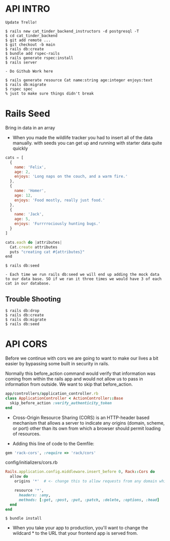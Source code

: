 # API INTRO
    Update Trello!
    
    $ rails new cat_tinder_backend_instructors -d postgresql -T 
    $ cd cat_tinder_backend
    $ git add remote ...
    $ git checkout -b main
    $ rails db:create
    $ bundle add rspec-rails
    $ rails generate rspec:install
    $ rails server

    - Do Github Work here

    $ rails generate resource Cat name:string age:integer enjoys:text
    $ rails db:migrate
    $ rspec spec
    % just to make sure things didn't break 

# Rails Seed
Bring in data in an array

- When you made the wildlife tracker you had to insert all of the data manually. with seeds you can get up and running with starter data quite quickly

```javascript
cats = [
  {
    name: 'Felix',
    age: 2,
    enjoys: 'Long naps on the couch, and a warm fire.'
  },
  {
    name: 'Homer',
    age: 12,
    enjoys: 'Food mostly, really just food.'
  },
  {
    name: 'Jack',
    age: 5,
    enjoys: 'Furrrrociously hunting bugs.'
  }
]

cats.each do |attributes|
  Cat.create attributes
  puts "creating cat #{attributes}"
end
```

    $ rails db:seed

    - Each time we run rails db:seed we will end up adding the mock data to our data base. SO if we ran it three times we would have 3 of each cat in our database.


## Trouble Shooting
    $ rails db:drop 
    $ rails db:create 
    $ rails db:migrate 
    $ rails db:seed



# API CORS

Before we continue with cors we are going to want to make our lives a bit easier by bypassing some built in security in rails. 

Normally this before_action command would verify that information was coming from within the rails app and would not allow us to pass in information from outside. We want to skip that before_action.

```ruby
app/controllers/application_controller.rb
class ApplicationController < ActionController::Base
  skip_before_action :verify_authenticity_token
end
```

- Cross-Origin Resource Sharing (CORS) is an HTTP-header based mechanism that allows a server to indicate any origins (domain, scheme, or port) other than its own from which a browser should permit loading of resources.

- Adding this line of code to the Gemfile:

```ruby
gem 'rack-cors', :require => 'rack/cors'
```


config/initializers/cors.rb

```ruby
Rails.application.config.middleware.insert_before 0, Rack::Cors do
  allow do
    origins '*'  # <- change this to allow requests from any domain while in development.

    resource '*',
      headers: :any,
      methods: [:get, :post, :put, :patch, :delete, :options, :head]
  end
end
```

    $ bundle install

- When you take your app to production, you'll want to change the wildcard * to the URL that your frontend app is served from.
